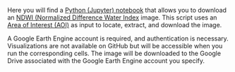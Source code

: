 Here you will find a [Python (Jupyter) notebook](/NDWI/NDWI_download_notebook.ipynb) that allows you to download an [NDWI (Normalized Difference Water Index](/NDWI/NDWI_output.tif) image. This script uses an [Area of Interest (AOI)](/NDWI/aoi_example.geojson) as input to locate, extract, and download the image.

A Google Earth Engine account is required, and authentication is necessary. Visualizations are not available on GitHub but will be accessible when you run the corresponding cells. The image will be downloaded to the Google Drive associated with the Google Earth Engine account you specify.
